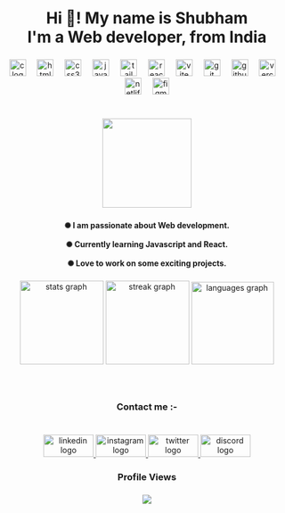<h1 align="center">Hi 👋! My name is Shubham<br> I'm a Web developer, from India</h1>

###

<div align="center">
  <img src="https://skillicons.dev/icons?i=c" height="30" alt="c logo"  />
  <img width="12" />
  <img src="https://cdn.jsdelivr.net/gh/devicons/devicon/icons/html5/html5-original.svg" height="30" alt="html5 logo"  />
  <img width="12" />
  <img src="https://cdn.jsdelivr.net/gh/devicons/devicon/icons/css3/css3-original.svg" height="30" alt="css3 logo"  />
  <img width="12" />
  <img src="https://cdn.jsdelivr.net/gh/devicons/devicon/icons/javascript/javascript-original.svg" height="30" alt="javascript logo"  />
  <img width="12" />
  <img src="https://skillicons.dev/icons?i=tailwind" height="30" alt="tailwindcss logo"  />
  <img width="12" />
  <img src="https://skillicons.dev/icons?i=react" height="30" alt="react logo"  />
  <img width="12" />
  <img src="https://skillicons.dev/icons?i=vite" height="30" alt="vite logo"  />
  <img width="12" />
  <img src="https://skillicons.dev/icons?i=git" height="30" alt="git logo"  />
  <img width="12" />
  <img src="https://skillicons.dev/icons?i=github" height="30" alt="github logo"  />
  <img width="12" />
  <img src="https://skillicons.dev/icons?i=vercel" height="30" alt="vercel logo"  />
  <img width="12" />
  <img src="https://cdn.simpleicons.org/netlify/00C7B7" height="30" alt="netlify logo"  />
  <img width="12" />
  <img src="https://skillicons.dev/icons?i=figma" height="30" alt="figma logo"  />
</div>

###

<br clear="both">

<div align="center">
  <img height="160" src="https://i.giphy.com/media/v1.Y2lkPTc5MGI3NjExYzN4aHpyMGU4bHZiYWNxbnI5Z2dhbWV5MThzZjE3ODQzZGh2cTZkbyZlcD12MV9pbnRlcm5hbF9naWZfYnlfaWQmY3Q9Zw/Rpl1sod1vCXK0L2SUN/giphy.gif"  />
</div>

###

<h4 align="center">✺ I am passionate about Web development.<br><br>✺ Currently learning Javascript and React.<br><br>✺ Love to work on some exciting projects.</h4>

###

<div align="center">
  <img src="https://github-readme-stats.vercel.app/api?username=Shubham-1068&hide_title=false&hide_rank=false&show_icons=true&include_all_commits=true&count_private=true&disable_animations=false&theme=merko&locale=en&hide_border=false" height="150" alt="stats graph"  />
  <img src="https://streak-stats.demolab.com?user=Shubham-1068&locale=en&mode=daily&theme=merko&hide_border=false&border_radius=5" height="150" alt="streak graph"  />
  <img src="https://github-readme-stats.vercel.app/api/top-langs?username=Shubham-1068&locale=en&hide_title=false&layout=compact&card_width=320&langs_count=6&theme=merko&hide_border=false" height="148" alt="languages graph"  />
</div>

###

<br clear="both">

<h3 align="center">Contact me :-</h3>

###

<br clear="both">

<div align="center">
  <a href="https://www.linkedin.com/in/shubham-raj-13567a308?utm_source=share&utm_campaign=share_via&utm_content=profile&utm_medium=android_app" target="_blank">
    <img src="https://raw.githubusercontent.com/maurodesouza/profile-readme-generator/master/src/assets/icons/social/linkedin/default.svg" width="90" height="40" alt="linkedin logo"  />
  </a>
  <a href="https://www.instagram.com/shubham_raj1068?utm_source=qr&igsh=ZTVldGt4eXdyZWc2" target="_blank">
    <img src="https://raw.githubusercontent.com/maurodesouza/profile-readme-generator/master/src/assets/icons/social/instagram/default.svg" width="90" height="40" alt="instagram logo"  />
  </a>
  <a href="https://x.com/Shubham_1068?t=w1Sa7-Ia2MJAgvNXCYVmCg&s=08" target="_blank">
    <img src="https://raw.githubusercontent.com/maurodesouza/profile-readme-generator/master/src/assets/icons/social/twitter/default.svg" width="90" height="40" alt="twitter logo"  />
  </a>
  <a href="https://discordapp.com/users/shubham_1068" target="_blank">
    <img src="https://raw.githubusercontent.com/maurodesouza/profile-readme-generator/master/src/assets/icons/social/discord/default.svg" width="90" height="40" alt="discord logo"  />
  </a>
</div>

###

<h3 align="center">Profile Views</h3>

###

<div align="center">
  <img src="https://profile-counter.glitch.me/Shubham-1068/count.svg?"  />
</div>

###
